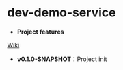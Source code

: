 ﻿# dev-demo-service

* **Project features**

[Wiki](http://git.oschina.net/jasonwu/dev-demo-service/wikis/) 

* **v0.1.0-SNAPSHOT**：Project init